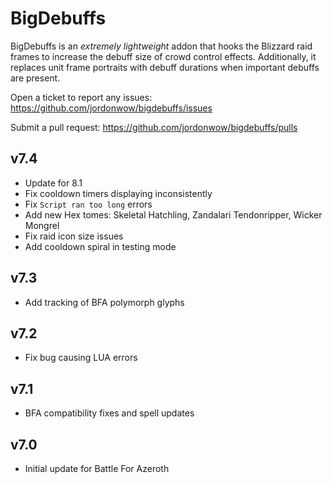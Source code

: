 # BigDebuffs

BigDebuffs is an _extremely lightweight_ addon that hooks the Blizzard raid frames to increase the debuff size of crowd control effects. Additionally, it replaces unit frame portraits with debuff durations when important debuffs are present.

Open a ticket to report any issues:
https://github.com/jordonwow/bigdebuffs/issues

Submit a pull request:
https://github.com/jordonwow/bigdebuffs/pulls

## v7.4

* Update for 8.1
* Fix cooldown timers displaying inconsistently
* Fix `Script ran too long` errors
* Add new Hex tomes: Skeletal Hatchling, Zandalari Tendonripper, Wicker Mongrel
* Fix raid icon size issues
* Add cooldown spiral in testing mode

## v7.3

* Add tracking of BFA polymorph glyphs

## v7.2

* Fix bug causing LUA errors

## v7.1

* BFA compatibility fixes and spell updates

## v7.0

* Initial update for Battle For Azeroth
